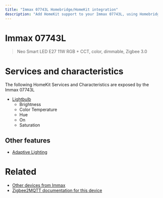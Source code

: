 ```yaml
---
title: "Immax 07743L Homebridge/HomeKit integration"
description: "Add HomeKit support to your Immax 07743L, using Homebridge, Zigbee2MQTT and homebridge-z2m."
---
```

<!---
This file has been GENERATED using src/docgen/docgen.ts
DO NOT EDIT THIS FILE MANUALLY!
-->
# Immax 07743L
> Neo Smart LED E27 11W RGB + CCT, color, dimmable, Zigbee 3.0


# Services and characteristics
The following HomeKit Services and Characteristics are exposed by
the Immax 07743L

* [Lightbulb](../../light.md)
  * Brightness
  * Color Temperature
  * Hue
  * On
  * Saturation

## Other features
* [Adaptive Lighting](../../light.md)

# Related
* [Other devices from Immax](../index.md#immax)
* [Zigbee2MQTT documentation for this device](https://www.zigbee2mqtt.io/devices/07743L.html)
